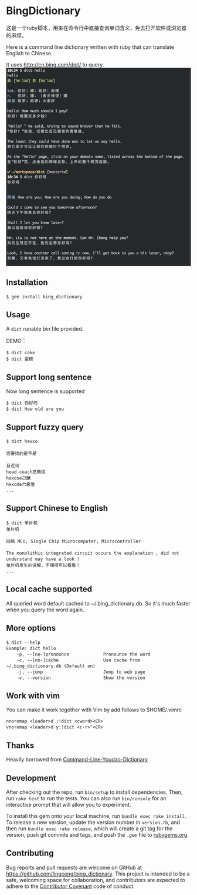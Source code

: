 # BingDictionary

这是一个ruby脚本，用来在命令行中直接查询单词含义，免去打开软件或浏览器的麻烦。

Here is a command line dictionary written with ruby that can
translate English to Chinese.

It uses http://cn.bing.com/dict/ to query.
![DEMO ](./dict.png)

## Installation

    $ gem install bing_dictionary

## Usage
A `dict` runable bin file provided.

DEMO：

    $ dict cake
    $ dict 蛋糕

## Support long sentence
Now long sentence is supported

    $ dict 你好吗
    $ dict How old are you

## Support fuzzy query

    $ dict hexxo

    您要找的是不是

    音近词
    head coach总教练
    hexose己醣
    hexode六极管
    ...

## Support Chinese to English

    $ dict 单片机
    单片机

    网络 MCU; Single Chip Microcomputer; Microcontroller

    The monolithic integrated circuit occurs the explanation , did not understand may have a look !
    单片机发生的讲解，不懂得可以看看！
    ...

## Local cache supported
All queried word default cached to ~/.bing_dictionary.db.
So it's much faster when you query the word again.

## More options

    $ dict --help
    Example: dict hello
        -p, --[no-]pronounce             Pronounce the word
        -c, --[no-]cache                 Use cache from ~/.bing_dictionary.db (Default on)
        -j, --jump                       Jump to web page
        -v, --version                    Show the version

## Work with vim
You can make it work tegother with Vim by add follows to $HOME/.vimrc

    nnoremap <leader>d :!dict <cword><CR>
    vnoremap <leader>d y:!dict <c-r>"<CR>

## Thanks
Heavily borrowed from [Command-Line-Youdao-Dictionary](https://github.com/qhwa/Command-Line-Youdao-Dictionary)

## Development

After checking out the repo, run `bin/setup` to install dependencies. Then, run `rake test` to run the tests. You can also run `bin/console` for an interactive prompt that will allow you to experiment.

To install this gem onto your local machine, run `bundle exec rake install`. To release a new version, update the version number in `version.rb`, and then run `bundle exec rake release`, which will create a git tag for the version, push git commits and tags, and push the `.gem` file to [rubygems.org](https://rubygems.org).

## Contributing

Bug reports and pull requests are welcome on GitHub at https://github.com/lingceng/bing_dictionary. This project is intended to be a safe, welcoming space for collaboration, and contributors are expected to adhere to the [Contributor Covenant](http://contributor-covenant.org) code of conduct.

